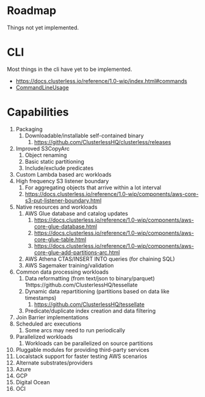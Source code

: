 # Roadmap

Things not yet implemented.

# CLI

Most things in the cli have yet to be implemented.

- https://docs.clusterless.io/reference/1.0-wip/index.html#commands
- [CommandLineUsage](docs/CommandLineUsage.adoc)

# Capabilities

1. Packaging
   1. Downloadable/installable self-contained binary
      1. https://github.com/ClusterlessHQ/clusterless/releases
2. Improved S3CopyArc
   1. Object renaming
   2. Basic static partitioning
   3. Include/exclude predicates
3. Custom Lambda based arc workloads
4. High frequency S3 listener boundary
   1. For aggregating objects that arrive within a lot interval
   2. https://docs.clusterless.io/reference/1.0-wip/components/aws-core-s3-put-listener-boundary.html
5. Native resources and workloads
   1. AWS Glue database and catalog updates
      1. https://docs.clusterless.io/reference/1.0-wip/components/aws-core-glue-database.html
      2. https://docs.clusterless.io/reference/1.0-wip/components/aws-core-glue-table.html
      3. https://docs.clusterless.io/reference/1.0-wip/components/aws-core-glue-add-partitions-arc.html
   2. AWS Athena CTAS/INSERT INTO queries (for chaining SQL)
   3. AWS Sagemaker training/validation
6. Common data processing workloads
   1. Data reformatting (from text/json to binary/parquet)
      1https://github.com/ClusterlessHQ/tessellate
   2. Dynamic data repartitioning (partitions based on data like timestamps)
      1. https://github.com/ClusterlessHQ/tessellate
   3. Predicate/duplicate index creation and data filtering
7. Join Barrier implementations
8. Scheduled arc executions
   1. Some arcs may need to run periodically
9. Parallelized workloads
   1. Workloads can be parallelized on source partitions
10. Pluggable modules for providing third-party services
11. Localstack support for faster testing AWS scenarios
12. Alternate substrates/providers
   1. Azure
   2. GCP
   3. Digital Ocean
   4. OCI
